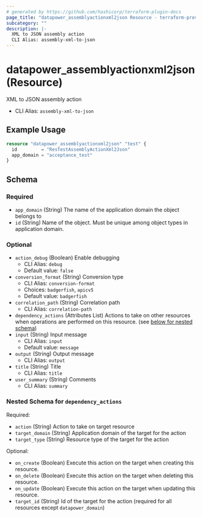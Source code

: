 ```yaml
---
# generated by https://github.com/hashicorp/terraform-plugin-docs
page_title: "datapower_assemblyactionxml2json Resource - terraform-provider-datapower"
subcategory: ""
description: |-
  XML to JSON assembly action
  CLI Alias: assembly-xml-to-json
---
```


# datapower_assemblyactionxml2json (Resource)

XML to JSON assembly action
  - CLI Alias: `assembly-xml-to-json`

## Example Usage

```terraform
resource "datapower_assemblyactionxml2json" "test" {
  id         = "ResTestAssemblyActionXml2Json"
  app_domain = "acceptance_test"
}
```

<!-- schema generated by tfplugindocs -->
## Schema

### Required

- `app_domain` (String) The name of the application domain the object belongs to
- `id` (String) Name of the object. Must be unique among object types in application domain.

### Optional

- `action_debug` (Boolean) Enable debugging
  - CLI Alias: `debug`
  - Default value: `false`
- `conversion_format` (String) Conversion type
  - CLI Alias: `conversion-format`
  - Choices: `badgerfish`, `apicv5`
  - Default value: `badgerfish`
- `correlation_path` (String) Correlation path
  - CLI Alias: `correlation-path`
- `dependency_actions` (Attributes List) Actions to take on other resources when operations are performed on this resource. (see [below for nested schema](#nestedatt--dependency_actions))
- `input` (String) Input message
  - CLI Alias: `input`
  - Default value: `message`
- `output` (String) Output message
  - CLI Alias: `output`
- `title` (String) Title
  - CLI Alias: `title`
- `user_summary` (String) Comments
  - CLI Alias: `summary`

<a id="nestedatt--dependency_actions"></a>
### Nested Schema for `dependency_actions`

Required:

- `action` (String) Action to take on target resource
- `target_domain` (String) Application domain of the target for the action
- `target_type` (String) Resource type of the target for the action

Optional:

- `on_create` (Boolean) Execute this action on the target when creating this resource.
- `on_delete` (Boolean) Execute this action on the target when deleting this resource.
- `on_update` (Boolean) Execute this action on the target when updating this resource.
- `target_id` (String) Id of the target for the action (required for all resources except `datapower_domain`)
